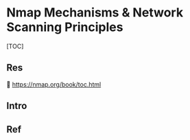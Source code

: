 # Nmap Mechanisms & Network Scanning Principles

[TOC]



## Res
📂 https://nmap.org/book/toc.html



## Intro


## Ref

